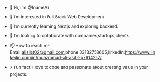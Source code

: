 - 👋 Hi, I’m @1nameAli
- 👀 I’m interested in Full Stack Web Development
- 🌱 I’m currently learning Nextjs and exploring backend.
- 💞️ I’m looking to collaborate with companies,startups,clients.
- 📫 How to reach me Email:alisilat02@gmail.com,phone:03132758605,linkedIn:https://www.linkedin.com/in/muhammad-ali-asif-9b79142a7/
  
- ⚡ Fun fact: I love to code and passionate about creating value in your projects.

<!---
1nameAli/1nameAli is a ✨ special ✨ repository because its `README.md` (this file) appears on your GitHub profile.
You can click the Preview link to take a look at your changes.
--->
